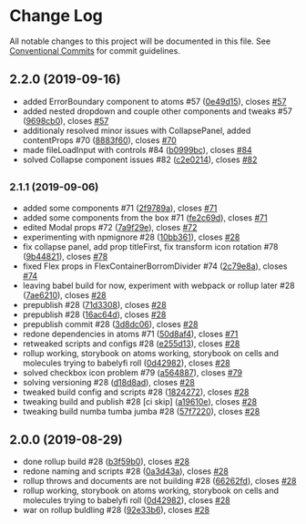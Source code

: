 # Change Log

All notable changes to this project will be documented in this file.
See [Conventional Commits](https://conventionalcommits.org) for commit guidelines.

## 2.2.0 (2019-09-16)

* added ErrorBoundary component to atoms #57 ([0e49d15](https://gitlab.ursip.ru/ursip/design-system/commit/0e49d15)), closes [#57](https://gitlab.ursip.ru/ursip/design-system/issues/57)
* added nested dropdown and couple other components and tweaks #57 ([9698cb0](https://gitlab.ursip.ru/ursip/design-system/commit/9698cb0)), closes [#57](https://gitlab.ursip.ru/ursip/design-system/issues/57)
* additionaly resolved minor issues with CollapsePanel, added contentProps #70 ([8883f60](https://gitlab.ursip.ru/ursip/design-system/commit/8883f60)), closes [#70](https://gitlab.ursip.ru/ursip/design-system/issues/70)
* made fileLoadInput with controls #84 ([b0999bc](https://gitlab.ursip.ru/ursip/design-system/commit/b0999bc)), closes [#84](https://gitlab.ursip.ru/ursip/design-system/issues/84)
* solved Collapse component issues #82 ([c2e0214](https://gitlab.ursip.ru/ursip/design-system/commit/c2e0214)), closes [#82](https://gitlab.ursip.ru/ursip/design-system/issues/82)






## <small>2.1.1 (2019-09-06)</small>

* added some components #71 ([2f9789a](https://gitlab.ursip.ru/ursip/design-system/commit/2f9789a)), closes [#71](https://gitlab.ursip.ru/ursip/design-system/issues/71)
* added some components from the box #71 ([fe2c69d](https://gitlab.ursip.ru/ursip/design-system/commit/fe2c69d)), closes [#71](https://gitlab.ursip.ru/ursip/design-system/issues/71)
* edited Modal props #72 ([7a9f29e](https://gitlab.ursip.ru/ursip/design-system/commit/7a9f29e)), closes [#72](https://gitlab.ursip.ru/ursip/design-system/issues/72)
* experimenting with npmignore #28 ([10bb361](https://gitlab.ursip.ru/ursip/design-system/commit/10bb361)), closes [#28](https://gitlab.ursip.ru/ursip/design-system/issues/28)
* fix collapse panel, add prop titleFirst, fix transform icon rotation #78 ([9b44821](https://gitlab.ursip.ru/ursip/design-system/commit/9b44821)), closes [#78](https://gitlab.ursip.ru/ursip/design-system/issues/78)
* fixed Flex props in FlexContainerBorromDivider #74 ([2c79e8a](https://gitlab.ursip.ru/ursip/design-system/commit/2c79e8a)), closes [#74](https://gitlab.ursip.ru/ursip/design-system/issues/74)
* leaving babel build for now, experiment with webpack or rollup later #28 ([7ae6210](https://gitlab.ursip.ru/ursip/design-system/commit/7ae6210)), closes [#28](https://gitlab.ursip.ru/ursip/design-system/issues/28)
* prepublish #28 ([71d3308](https://gitlab.ursip.ru/ursip/design-system/commit/71d3308)), closes [#28](https://gitlab.ursip.ru/ursip/design-system/issues/28)
* prepublish #28 ([16ac64d](https://gitlab.ursip.ru/ursip/design-system/commit/16ac64d)), closes [#28](https://gitlab.ursip.ru/ursip/design-system/issues/28)
* prepublish commit #28 ([3d8dc06](https://gitlab.ursip.ru/ursip/design-system/commit/3d8dc06)), closes [#28](https://gitlab.ursip.ru/ursip/design-system/issues/28)
* redone dependencies in atoms #71 ([50d8af4](https://gitlab.ursip.ru/ursip/design-system/commit/50d8af4)), closes [#71](https://gitlab.ursip.ru/ursip/design-system/issues/71)
* retweaked scripts and configs #28 ([e255d13](https://gitlab.ursip.ru/ursip/design-system/commit/e255d13)), closes [#28](https://gitlab.ursip.ru/ursip/design-system/issues/28)
* rollup working, storybook on atoms working, storybook on cells and molecules trying to babelyfi roll ([0d42982](https://gitlab.ursip.ru/ursip/design-system/commit/0d42982)), closes [#28](https://gitlab.ursip.ru/ursip/design-system/issues/28)
* solved checkbox icon problem #79 ([a564887](https://gitlab.ursip.ru/ursip/design-system/commit/a564887)), closes [#79](https://gitlab.ursip.ru/ursip/design-system/issues/79)
* solving versioning #28 ([d18d8ad](https://gitlab.ursip.ru/ursip/design-system/commit/d18d8ad)), closes [#28](https://gitlab.ursip.ru/ursip/design-system/issues/28)
* tweaked build config and scripts #28 ([1824272](https://gitlab.ursip.ru/ursip/design-system/commit/1824272)), closes [#28](https://gitlab.ursip.ru/ursip/design-system/issues/28)
* tweaking build and publish #28 [ci skip] ([a19610e](https://gitlab.ursip.ru/ursip/design-system/commit/a19610e)), closes [#28](https://gitlab.ursip.ru/ursip/design-system/issues/28)
* tweaking build numba tumba jumba #28 ([57f7220](https://gitlab.ursip.ru/ursip/design-system/commit/57f7220)), closes [#28](https://gitlab.ursip.ru/ursip/design-system/issues/28)






## 2.0.0 (2019-08-29)

* done rollup build #28 ([b3f59b0](https://gitlab.ursip.ru/ursip/design-system/commit/b3f59b0)), closes [#28](https://gitlab.ursip.ru/ursip/design-system/issues/28)
* redone naming and scripts #28 ([0a3d43a](https://gitlab.ursip.ru/ursip/design-system/commit/0a3d43a)), closes [#28](https://gitlab.ursip.ru/ursip/design-system/issues/28)
* rollup throws and documents are not building #28 ([66262fd](https://gitlab.ursip.ru/ursip/design-system/commit/66262fd)), closes [#28](https://gitlab.ursip.ru/ursip/design-system/issues/28)
* rollup working, storybook on atoms working, storybook on cells and molecules trying to babelyfi roll ([0d42982](https://gitlab.ursip.ru/ursip/design-system/commit/0d42982)), closes [#28](https://gitlab.ursip.ru/ursip/design-system/issues/28)
* war on rollup buldling #28 ([92e33b6](https://gitlab.ursip.ru/ursip/design-system/commit/92e33b6)), closes [#28](https://gitlab.ursip.ru/ursip/design-system/issues/28)
